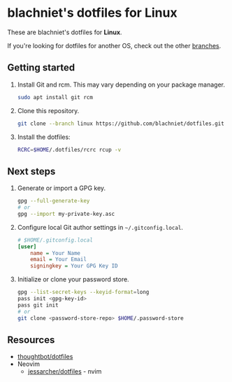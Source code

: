 # blachniet's dotfiles for Linux

These are blachniet's dotfiles for **Linux**.

If you're looking for dotfiles for another OS, check out the other [branches](https://github.com/blachniet/dotfiles/branches).

## Getting started

1. Install Git and rcm. This may vary depending on your package manager.

    ```bash
    sudo apt install git rcm
    ```

1.  Clone this repository.

    ```bash
    git clone --branch linux https://github.com/blachniet/dotfiles.git $HOME/.dotfiles
    ```

1.  Install the dotfiles:

    ```bash
    RCRC=$HOME/.dotfiles/rcrc rcup -v
    ```

## Next steps

1.  Generate or import a GPG key.

    ```bash
    gpg --full-generate-key
    # or
    gpg --import my-private-key.asc
    ```

1.  Configure local Git author settings in `~/.gitconfig.local`.

    ```ini
    # $HOME/.gitconfig.local
    [user]
        name = Your Name
        email = Your Email
        signingkey = Your GPG Key ID
    ```

1.  Initialize or clone your password store.

    ```bash
    gpg --list-secret-keys --keyid-format=long
    pass init <gpg-key-id>
    pass git init
    # or
    git clone <password-store-repo> $HOME/.password-store
    ```

## Resources

- [thoughtbot/dotfiles](https://github.com/thoughtbot/dotfiles)
- Neovim
    - [jessarcher/dotfiles](https://github.com/jessarcher/dotfiles) - nvim

